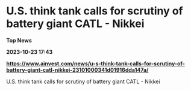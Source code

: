 # U.S. think tank calls for scrutiny of battery giant CATL - Nikkei
**Top News**

**2023-10-23 17:43**

**https://www.ainvest.com/news/u-s-think-tank-calls-for-scrutiny-of-battery-giant-catl-nikkei-23101000341d01916dda147a/**

U.S. think tank calls for scrutiny of battery giant CATL - Nikkei